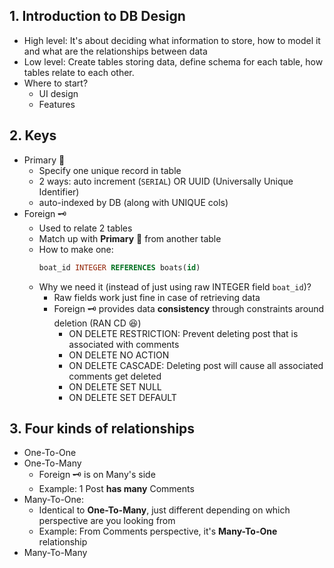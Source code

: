 ## 1. Introduction to DB Design
- High level: It's about deciding what information to store, how to model it and what are the relationships between data
- Low level: Create tables storing data, define schema for each table, how tables relate to each other.
- Where to start?
    - UI design
    - Features

## 2. Keys
- Primary :key: 
    - Specify one unique record in table
    - 2 ways: auto increment (`SERIAL`) OR UUID (Universally Unique Identifier)
    - auto-indexed by DB (along with UNIQUE cols)
- Foreign :old_key:
    - Used to relate 2 tables
    - Match up with __Primary__ :key: from another table
    - How to make one:
      ```sql
      boat_id INTEGER REFERENCES boats(id)
      ```
    - Why we need it (instead of just using raw INTEGER field `boat_id`)?
        - Raw fields work just fine in case of retrieving data
        - Foreign :old_key: provides data __consistency__ through constraints around deletion (RAN CD 😆)
            - ON DELETE RESTRICTION: Prevent deleting post that is associated with comments
            - ON DELETE NO ACTION
            - ON DELETE CASCADE: Deleting post will cause all associated comments get deleted
            - ON DELETE SET NULL
            - ON DELETE SET DEFAULT
## 3. Four kinds of relationships
- One-To-One
- One-To-Many
    - Foreign :old_key: is on Many's side
    - Example: 1 Post __has many__ Comments
- Many-To-One: 
    - Identical to __One-To-Many__, just different depending on which perspective are you looking from
    - Example: From Comments perspective, it's __Many-To-One__ relationship
- Many-To-Many
